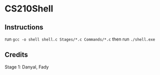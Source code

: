 # CS210Shell

## Instructions
run `gcc -o shell shell.c Stages/*.c Commands/*.c` then run `./shell.exe`

## Credits
Stage 1: Danyal, Fady
